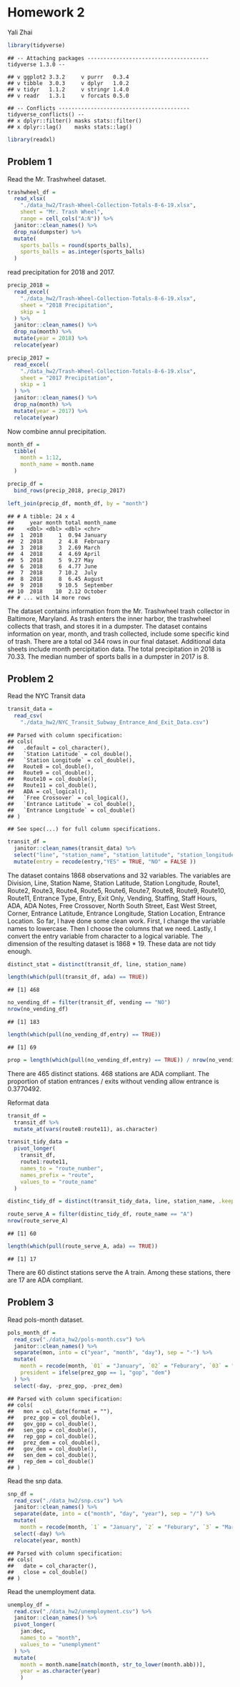 Homework 2
================
Yali Zhai

``` r
library(tidyverse)
```

    ## -- Attaching packages -------------------------------------- tidyverse 1.3.0 --

    ## v ggplot2 3.3.2     v purrr   0.3.4
    ## v tibble  3.0.3     v dplyr   1.0.2
    ## v tidyr   1.1.2     v stringr 1.4.0
    ## v readr   1.3.1     v forcats 0.5.0

    ## -- Conflicts ----------------------------------------- tidyverse_conflicts() --
    ## x dplyr::filter() masks stats::filter()
    ## x dplyr::lag()    masks stats::lag()

``` r
library(readxl)
```

## Problem 1

Read the Mr. Trashwheel dataset.

``` r
trashwheel_df = 
  read_xlsx(
    "./data_hw2/Trash-Wheel-Collection-Totals-8-6-19.xlsx",
    sheet = "Mr. Trash Wheel",
    range = cell_cols("A:N")) %>%
  janitor::clean_names() %>%
  drop_na(dumpster) %>%
  mutate(
    sports_balls = round(sports_balls),
    sports_balls = as.integer(sports_balls)
  )
```

read precipitation for 2018 and 2017.

``` r
precip_2018 = 
  read_excel(
    "./data_hw2/Trash-Wheel-Collection-Totals-8-6-19.xlsx",
    sheet = "2018 Precipitation",
    skip = 1
  ) %>%
  janitor::clean_names() %>%
  drop_na(month) %>%
  mutate(year = 2018) %>%
  relocate(year)

precip_2017 = 
  read_excel(
    "./data_hw2/Trash-Wheel-Collection-Totals-8-6-19.xlsx",
    sheet = "2017 Precipitation",
    skip = 1
  ) %>%
  janitor::clean_names() %>%
  drop_na(month) %>%
  mutate(year = 2017) %>%
  relocate(year)
```

Now combine annul precipitation.

``` r
month_df = 
  tibble(
    month = 1:12,
    month_name = month.name
  )

precip_df = 
  bind_rows(precip_2018, precip_2017)

left_join(precip_df, month_df, by = "month")
```

    ## # A tibble: 24 x 4
    ##     year month total month_name
    ##    <dbl> <dbl> <dbl> <chr>     
    ##  1  2018     1  0.94 January   
    ##  2  2018     2  4.8  February  
    ##  3  2018     3  2.69 March     
    ##  4  2018     4  4.69 April     
    ##  5  2018     5  9.27 May       
    ##  6  2018     6  4.77 June      
    ##  7  2018     7 10.2  July      
    ##  8  2018     8  6.45 August    
    ##  9  2018     9 10.5  September 
    ## 10  2018    10  2.12 October   
    ## # ... with 14 more rows

The dataset contains information from the Mr. Trashwheel trash collector
in Baltimore, Maryland. As trash enters the inner harbor, the trashwheel
collects that trash, and stores it in a dumpster. The dataset contains
information on year, month, and trash collected, include some specific
kind of trash. There are a total od 344 rows in our final dataset.
Additional data sheets include month percipitation data. The total
precipitation in 2018 is 70.33. The median number of sports balls in a
dumpster in 2017 is 8.

## Problem 2

Read the NYC Transit data

``` r
transit_data = 
  read_csv(
    "./data_hw2/NYC_Transit_Subway_Entrance_And_Exit_Data.csv") 
```

    ## Parsed with column specification:
    ## cols(
    ##   .default = col_character(),
    ##   `Station Latitude` = col_double(),
    ##   `Station Longitude` = col_double(),
    ##   Route8 = col_double(),
    ##   Route9 = col_double(),
    ##   Route10 = col_double(),
    ##   Route11 = col_double(),
    ##   ADA = col_logical(),
    ##   `Free Crossover` = col_logical(),
    ##   `Entrance Latitude` = col_double(),
    ##   `Entrance Longitude` = col_double()
    ## )

    ## See spec(...) for full column specifications.

``` r
transit_df =  
  janitor::clean_names(transit_data) %>%
  select("line", "station_name", "station_latitude", "station_longitude", "route1", "route2", "route3", "route4", "route4", "route5", "route6", "route7", "route8", "route9", "route10", "route11", "entrance_type", "entry", "vending", "ada") %>% 
  mutate(entry = recode(entry,"YES" = TRUE, "NO" = FALSE ))
```

The dataset contains 1868 observations and 32 variables. The variables
are Division, Line, Station Name, Station Latitude, Station Longitude,
Route1, Route2, Route3, Route4, Route5, Route6, Route7, Route8, Route9,
Route10, Route11, Entrance Type, Entry, Exit Only, Vending, Staffing,
Staff Hours, ADA, ADA Notes, Free Crossover, North South Street, East
West Street, Corner, Entrance Latitude, Entrance Longitude, Station
Location, Entrance Location. So far, I have done some clean work. First,
I change the variable names to lowercase. Then I choose the columns that
we need. Lastly, I convert the entry variable from character to a
logical variable. The dimension of the resulting dataset is 1868 \* 19.
These data are not tidy enough.

``` r
distinct_stat = distinct(transit_df, line, station_name)

length(which(pull(transit_df, ada) == TRUE))
```

    ## [1] 468

``` r
no_vending_df = filter(transit_df, vending == "NO")
nrow(no_vending_df)
```

    ## [1] 183

``` r
length(which(pull(no_vending_df,entry) == TRUE))
```

    ## [1] 69

``` r
prop = length(which(pull(no_vending_df,entry) == TRUE)) / nrow(no_vending_df)
```

There are 465 distinct stations. 468 stations are ADA compliant. The
proportion of station entrances / exits without vending allow entrance
is 0.3770492.

Reformat data

``` r
transit_df = 
  transit_df %>% 
  mutate_at(vars(route8:route11), as.character)

transit_tidy_data = 
  pivot_longer(
    transit_df,
    route1:route11,
    names_to = "route_number",
    names_prefix = "route",
    values_to = "route_name"
  )

distinc_tidy_df = distinct(transit_tidy_data, line, station_name, .keep_all = TRUE)

route_serve_A = filter(distinc_tidy_df, route_name == "A")
nrow(route_serve_A)
```

    ## [1] 60

``` r
length(which(pull(route_serve_A, ada) == TRUE))
```

    ## [1] 17

There are 60 distinct stations serve the A train. Among these stations,
there are 17 are ADA compliant.

## Problem 3

Read pols-month dataset.

``` r
pols_month_df = 
  read_csv("./data_hw2/pols-month.csv") %>% 
  janitor::clean_names() %>% 
  separate(mon, into = c("year", "month", "day"), sep = "-") %>% 
  mutate(
    month = recode(month, `01` = "January", `02` = "Feburary", `03` = "March", `04` = "April", `05` = "May", `06` = "June", `07` = "July", `08` = "August", `09` = "September", `10` = "October", `11` = "November", `12` = "December"),
    president = ifelse(prez_gop == 1, "gop", "dem")
  ) %>% 
  select(-day, -prez_gop, -prez_dem)
```

    ## Parsed with column specification:
    ## cols(
    ##   mon = col_date(format = ""),
    ##   prez_gop = col_double(),
    ##   gov_gop = col_double(),
    ##   sen_gop = col_double(),
    ##   rep_gop = col_double(),
    ##   prez_dem = col_double(),
    ##   gov_dem = col_double(),
    ##   sen_dem = col_double(),
    ##   rep_dem = col_double()
    ## )

Read the snp data.

``` r
snp_df = 
  read_csv("./data_hw2/snp.csv") %>% 
  janitor::clean_names() %>% 
  separate(date, into = c("month", "day", "year"), sep = "/") %>% 
  mutate(
    month = recode(month, `1` = "January", `2` = "Feburary", `3` = "March", `4` = "April", `5` = "May", `6` = "June", `7` = "July", `8` = "August", `9` = "September", `10` = "October", `11` = "November", `12` = "December")) %>% 
  select(-day) %>% 
  relocate(year, month)
```

    ## Parsed with column specification:
    ## cols(
    ##   date = col_character(),
    ##   close = col_double()
    ## )

Read the unemployment data.

``` r
unemploy_df = 
  read.csv("./data_hw2/unemployment.csv") %>% 
  janitor::clean_names() %>% 
  pivot_longer(
    jan:dec,
    names_to = "month", 
    values_to = "unemplyment"
  ) %>% 
  mutate(
    month = month.name[match(month, str_to_lower(month.abb))],
    year = as.character(year)
    )
```

